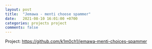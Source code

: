 ```yaml
---
layout: post
title:  "Jemawa - menti choose spammer"
date:   2021-08-10 16:01:00 +0700
categories: projects project
comments: false
---
```


Project: https://github.com/k1m0ch1/jemawa-menti-choices-spammer